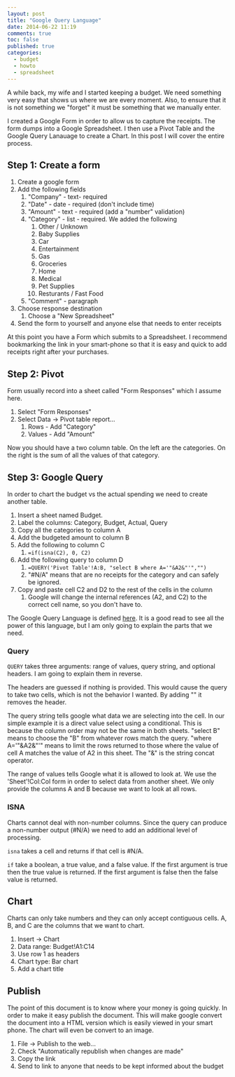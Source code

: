 ```yaml
---
layout: post
title: "Google Query Language"
date: 2014-06-22 11:19
comments: true
toc: false
published: true
categories:
  - budget
  - howto
  - spreadsheet
---
```


A while back, my wife and I started keeping a budget.  We need something very easy that shows us where we are every moment.  Also, to ensure that it is not something we "forget" it must be something that we manually enter.

I created a Google Form in order to allow us to capture the receipts.  The form dumps into a Google Spreadsheet.  I then use a Pivot Table and the Google Query Lanauage to create a Chart.  In this post I will cover the entire process.

<!-- more -->

## Step 1: Create a form

1. Create a google form
1. Add the following fields
    1. "Company" - text- required
    1. "Date" - date - required (don't include time)
    1. "Amount" - text - required (add a "number" validation)
    1. "Category" - list - required.  We added the following
        1. Other / Unknown
        1. Baby Supplies
        1. Car
        1. Entertainment
        1. Gas
        1. Groceries
        1. Home
        1. Medical
        1. Pet Supplies
        1. Resturants / Fast Food
    1. "Comment" - paragraph
1. Choose response destination
    1. Choose a "New Spreadsheet"
1. Send the form to yourself and anyone else that needs to enter receipts

At this point you have a Form which submits to a Spreadsheet.  I recommend bookmarking the link in your smart-phone so that it is easy and quick to add receipts right after your purchases.

## Step 2: Pivot

Form usually record into a sheet called "Form Responses" which I assume here.

1. Select "Form Responses"
1. Select Data -> Pivot table report...
    1. Rows - Add "Category"
    1. Values - Add "Amount"

Now you should have a two column table.  On the left are the categories.  On the right is the sum of all the values of that category.

## Step 3: Google Query

In order to chart the budget vs the actual spending we need to create another table.

1. Insert a sheet named Budget.
1. Label the columns: Category, Budget, Actual, Query
1. Copy all the categories to column A
1. Add the budgeted amount to column B
1. Add the following to column C
    1. `=if(isna(C2), 0, C2)`
1. Add the following query to column D
    1. `=QUERY('Pivot Table'!A:B, "select B where A='"&A2&"'","")`
    1. "#N/A" means that are no receipts for the category and can safely be ignored.
1. Copy and paste cell C2 and D2 to the rest of the cells in the column
    1. Google will change the internal references (A2, and C2) to the correct cell name, so you don't have to.

The Google Query Language is defined [here](https://developers.google.com/chart/interactive/docs/querylanguage).  It is a good read to see all the power of this language, but I am only going to explain the parts that we need.

### Query

`QUERY` takes three arguments: range of values, query string, and optional headers.  I am going to explain them in reverse.

The headers are guessed if nothing is provided.  This would cause the query to take two cells, which is not the behavior I wanted.  By adding "" it removes the header.

The query string tells google what data we are selecting into the cell.  In our simple example it is a direct value select using a conditional.  This is because the column order may not be the same in both sheets.  "select B" means to choose the "B" from whatever rows match the query.  "where A='"&A2&"'" means to limit the rows returned to those where the value of cell A matches the value of A2 in this sheet.  The "&" is the string concat operator.

The range of values tells Google what it is allowed to look at.  We use the 'Sheet'!Col:Col form in order to select data from another sheet.  We only provide the columns A and B because we want to look at all rows.

### ISNA

Charts cannot deal with non-number columns.  Since the query can produce a non-number output (#N/A) we need to add an additional level of processing.

`isna` takes a cell and returns if that cell is #N/A.

`if` take a boolean, a true value, and a false value.  If the first argument is true then the true value is returned.  If the first argument is false then the false value is returned.

## Chart

Charts can only take numbers and they can only accept contiguous cells.  A, B, and C are the columns that we want to chart.

1. Insert -> Chart
1. Data range: Budget!A1:C14
1. Use row 1 as headers
1. Chart type: Bar chart
1. Add a chart title

## Publish

The point of this document is to know where your money is going quickly.  In order to make it easy publish the document.  This will make google convert the document into a HTML version which is easily viewed in your smart phone.  The chart will even be convert to an image.

1. File -> Publish to the web...
1. Check "Automatically republish when changes are made"
1. Copy the link
1. Send to link to anyone that needs to be kept informed about the budget
